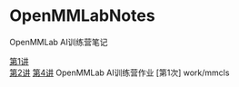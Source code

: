 # OpenMMLabNotes

OpenMMLab AI训练营笔记

[第1讲](OpenMMLabNote-1.md)  
[第2讲](OpenMMLabNote-2.md)
[第4讲](OpenMMLabNote-4.md)
OpenMMLab AI训练营作业
[第1次] work/mmcls
